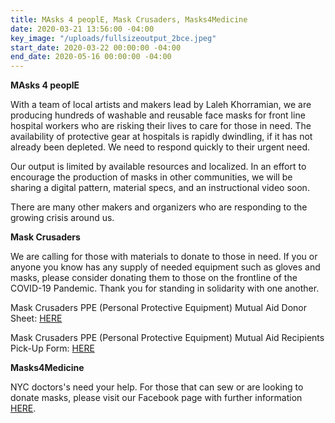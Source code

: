```yaml
---
title: MAsks 4 peoplE, Mask Crusaders, Masks4Medicine
date: 2020-03-21 13:56:00 -04:00
key_image: "/uploads/fullsizeoutput_2bce.jpeg"
start_date: 2020-03-22 00:00:00 -04:00
end_date: 2020-05-16 00:00:00 -04:00
---
```


**MAsks 4 peoplE**

With a team of local artists and makers lead by Laleh Khorramian, we are producing hundreds of washable and reusable face masks for front line hospital workers who are risking their lives to care for those in need. The availability of protective gear at hospitals is rapidly dwindling, if it has not already been depleted. We need to respond quickly to their urgent need.

Our output is limited by available resources and localized. In an effort to encourage the production of masks in other communities, we will be sharing a digital pattern, material specs, and an instructional video soon. 

There are many other makers and organizers who are responding to the growing crisis around us.

**Mask Crusaders**

We are calling for those with materials to donate to those in need. If you or anyone you know has any supply of needed equipment such as gloves and masks, please consider donating them to those on the frontline of the COVID-19 Pandemic. Thank you for standing in solidarity with one another. 

Mask Crusaders PPE (Personal Protective Equipment) Mutual Aid Donor Sheet: [HERE](https://docs.google.com/forms/d/e/1FAIpQLSdgEtdv00mF7Q9ve0e5Y4jvTKiWGFTCCCWZlasxnUuhS_-hLA/viewform)

Mask Crusaders PPE (Personal Protective Equipment) Mutual Aid Recipients Pick-Up Form: [HERE](https://docs.google.com/spreadsheets/d/1YNVKG9veBv2w37WEaA87mzlwga5wsp6aphPBxz_Kr6k/edit#gid=1647103634)

**Masks4Medicine**

NYC doctors's need your help. For those that can sew or are looking to donate masks, please visit our Facebook page with further information [HERE](https://www.facebook.com/permalink.php?id=107407114230630&story_fbid=108425650795443).